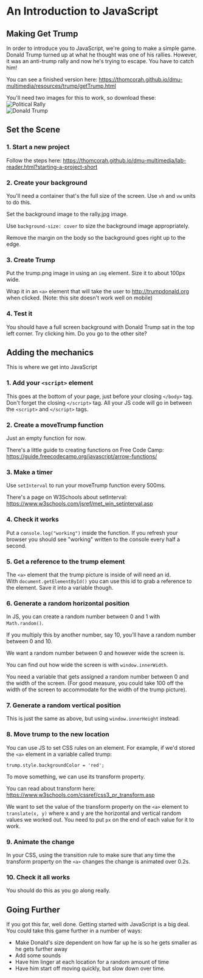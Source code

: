 # An Introduction to JavaScript
## Making Get Trump

In order to introduce you to JavaScript, we're going to make a simple game. Donald Trump turned up at what he thought was one of his rallies. However, it was an anti-trump rally and now he's trying to escape. You have to catch him!

You can see a finished version here: <https://thomcorah.github.io/dmu-multimedia/resources/trump/getTrump.html>

You'll need two images for this to work, so download these:  
![Political Rally](https://thomcorah.github.io/dmu-multimedia/resources/trump/img/rally.jpg)  
![Donald Trump](https://thomcorah.github.io/dmu-multimedia/resources/trump/img/trump.png)

## Set the Scene

### 1. Start a new project
Follow the steps here: <https://thomcorah.github.io/dmu-multimedia/lab-reader.html?starting-a-project-short>

### 2. Create your background
You'll need a container that's the full size of the screen. Use `vh` and `vw` units to do this.

Set the background image to the rally.jpg image.  

Use `background-size: cover` to size the background image appropriately.

Remove the margin on the body so the background goes right up to the edge.

### 3. Create Trump
Put the trump.png image in using an `img` element. Size it to about 100px wide.  

Wrap it in an `<a>` element that will take the user to <http://trumpdonald.org> when clicked. (Note: this site doesn't work well on mobile)  

### 4. Test it
You should have a full screen background with Donald Trump sat in the top left corner. Try clicking him. Do you go to the other site?

## Adding the mechanics
This is where we get into JavaScript

### 1. Add your `<script>` element
This goes at the bottom of your page, just before your closing `</body>` tag. Don't forget the closing `</script>` tag. All your JS code will go in between the `<script>` and `</script>` tags.

### 2. Create a moveTrump function
Just an empty function for now.  

There's a little guide to creating functions on Free Code Camp: <https://guide.freecodecamp.org/javascript/arrow-functions/>

### 3. Make a timer
Use `setInterval` to run your moveTrump function every 500ms.  

There's a page on W3Schools about setInterval: <https://www.w3schools.com/jsref/met_win_setinterval.asp>

### 4. Check it works
Put a `console.log("working")` inside the function. If you refresh your browser you should see "working" written to the console every half a second.  

### 5. Get a reference to the trump element
The `<a>` element that the trump picture is inside of will need an id.  
With `document.getElementById()` you can use this id to grab a reference to the element. Save it into a variable though.

### 6. Generate a random horizontal position
In JS, you can create a random number between 0 and 1 with `Math.random()`.  

If you multiply this by another number, say 10, you'll have a random number between 0 and 10.  

We want a random number between 0 and however wide the screen is.   

You can find out how wide the screen is with `window.innerWidth`.  

You need a variable that gets assigned a random number between 0 and the width of the screen. (For good measure, you could take 100 off the width of the screen to accommodate for the width of the trump picture).

### 7. Generate a random vertical position
This is just the same as above, but using `window.innerHeight` instead.

### 8. Move trump to the new location
You can use JS to set CSS rules on an element. For example, if we'd stored the `<a>` element in a variable called trump:

```JS
trump.style.backgroundColor = 'red';
```

To move something, we can use its transform property.  

You can read about transform here: <https://www.w3schools.com/cssref/css3_pr_transform.asp>

We want to set the value of the transform property on the `<a>` element to `translate(x, y)` where x and y are the horizontal and vertical random values we worked out. You need to put `px` on the end of each value for it to work.

### 9. Animate the change
In your CSS, using the transition rule to make sure that any time the transform property on the `<a>` changes the change is animated over 0.2s.

### 10. Check it all works
You should do this as you go along really.

## Going Further
If you got this far, well done. Getting started with JavaScript is a big deal. You could take this game further in a number of ways:

* Make Donald's size dependent on how far up he is so he gets smaller as he gets further away
* Add some sounds
* Have him linger at each location for a random amount of time
* Have him start off moving quickly, but slow down over time. 
